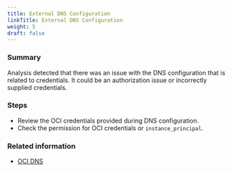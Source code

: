 ```yaml
---
title: External DNS Configuration
linkTitle: External DNS Configuration
weight: 5
draft: false
---
```


### Summary
Analysis detected that there was an issue with the DNS configuration that is related to credentials. It could be an authorization issue or incorrectly supplied credentials.
### Steps
* Review the OCI credentials provided during DNS configuration.
* Check the permission for OCI credentials or `instance_principal`.

### Related information
* [OCI DNS](https://docs.oracle.com/en-us/iaas/Content/DNS/Concepts/dnszonemanagement.htm)
